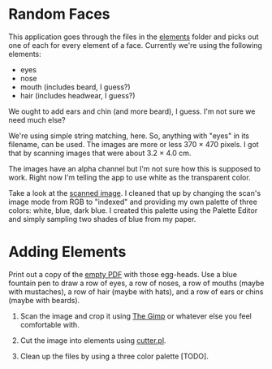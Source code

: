 # Random Faces

This application goes through the files in the [elements](elements)
folder and picks out one of each for every element of a face.
Currently we're using the following elements:

* eyes
* nose
* mouth (includes beard, I guess?)
* hair (includes headwear, I guess?)

We ought to add ears and chin (and more beard), I guess. I'm not sure
we need much else?

We're using simple string matching, here. So, anything with "eyes" in
its filename, can be used. The images are more or less 370 × 470
pixels. I got that by scanning images that were about 3.2 × 4.0 cm.

The images have an alpha channel but I'm not sure how this is supposed
to work. Right now I'm telling the app to use white as the transparent
color.

Take a look at the
[scanned image](https://www.flickr.com/photos/kensanata/20972514994/in/dateposted/).
I cleaned that up by changing the scan's image mode from RGB to
"indexed" and providing my own palette of three colors: white, blue,
dark blue. I created this palette using the Palette Editor and simply
sampling two shades of blue from my paper.

# Adding Elements

Print out a copy of the [empty PDF](empty.pdf) with those egg-heads.
Use a blue fountain pen to draw a row of eyes, a row of noses, a row
of mouths (maybe with mustaches), a row of hair (maybe with hats), and
a row of ears or chins (maybe with beards).

1. Scan the image and crop it using [The Gimp](http://www.gimp.org/)
   or whatever else you feel comfortable with.

2. Cut the image into elements using [cutter.pl](cutter.pl).

3. Clean up the files by using a three color palette [TODO].
